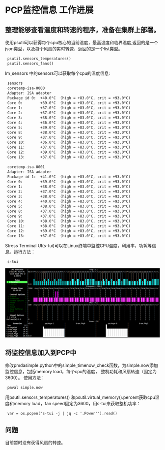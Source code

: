 # PCP监控信息 工作进展

     
## 整理能够查看温度和转速的程序，准备在集群上部署。

使用psutil可以获得每个cpu核心的当前温度，最高温度和临界温度,返回的是一个json类型，以及每个风扇的实时转速，返回的是一个list类型。

     psutil.sensors_temperatures() 
     psutil.sensors_fans()
     
lm_sensors 中的sensors可以获取每个cpu的温度信息:

     sensors
     coretemp-isa-0000
     Adapter: ISA adapter
     Package id 0:  +40.0°C  (high = +83.0°C, crit = +93.0°C)
     Core 0:        +39.0°C  (high = +83.0°C, crit = +93.0°C)
     Core 1:        +37.0°C  (high = +83.0°C, crit = +93.0°C)
     Core 2:        +37.0°C  (high = +83.0°C, crit = +93.0°C)
     Core 3:        +38.0°C  (high = +83.0°C, crit = +93.0°C)
     Core 4:        +36.0°C  (high = +83.0°C, crit = +93.0°C)
     Core 5:        +39.0°C  (high = +83.0°C, crit = +93.0°C)
     Core 8:        +38.0°C  (high = +83.0°C, crit = +93.0°C)
     Core 9:        +37.0°C  (high = +83.0°C, crit = +93.0°C)
     Core 10:       +36.0°C  (high = +83.0°C, crit = +93.0°C)
     Core 11:       +37.0°C  (high = +83.0°C, crit = +93.0°C)
     Core 12:       +39.0°C  (high = +83.0°C, crit = +93.0°C)
     Core 13:       +37.0°C  (high = +83.0°C, crit = +93.0°C)

     coretemp-isa-0001
     Adapter: ISA adapter
     Package id 1:  +41.0°C  (high = +83.0°C, crit = +93.0°C)
     Core 0:        +39.0°C  (high = +83.0°C, crit = +93.0°C)
     Core 1:        +38.0°C  (high = +83.0°C, crit = +93.0°C)
     Core 2:        +37.0°C  (high = +83.0°C, crit = +93.0°C)
     Core 3:        +38.0°C  (high = +83.0°C, crit = +93.0°C)
     Core 4:        +40.0°C  (high = +83.0°C, crit = +93.0°C)
     Core 5:        +38.0°C  (high = +83.0°C, crit = +93.0°C)
     Core 8:        +37.0°C  (high = +83.0°C, crit = +93.0°C)
     Core 9:        +37.0°C  (high = +83.0°C, crit = +93.0°C)
     Core 10:       +38.0°C  (high = +83.0°C, crit = +93.0°C)
     Core 11:       +38.0°C  (high = +83.0°C, crit = +93.0°C)
     Core 12:       +39.0°C  (high = +83.0°C, crit = +93.0°C)
     Core 13:       +37.0°C  (high = +83.0°C, crit = +93.0°C)


Stress Terminal UI(s-tui)可以在Linux终端中监控CPU温度，利用率，功耗等信息。运行方法：

     s-tui

![avater](pcp1.png)
## 将监控信息加入到PCP中

修改pmdasimple.python中的simple_timenow_check函数，为simple.now添加监控信息，包括memory load，每个cpu的温度，
整机功耗和风扇转速（固定为3600）。
使用方法：

     pmval simple.now
     
用psutil.sensors_temperatures() 和psutil.virtual_memory().percent获取cpu温度和memory load，fan speed固定为3600，用s-tui来获取整机功率：

     var = os.popen("s-tui -j | jq -c '.Power'").read()
     

## 问题
目前暂时没有获得风扇的转速。
